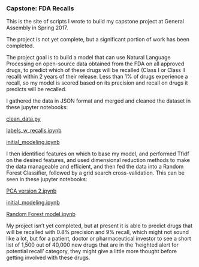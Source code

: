 ### Capstone:  FDA Recalls

This is the site of scripts I wrote to build my capstone project at General Assembly in Spring 2017.

The project is not yet complete, but a significant portion of work has been completed.

The project goal is to build a model that can use Natural Language Processing on open-source data obtained from the FDA on all approved drugs, to predict which of these drugs will be recalled (Class I or Class II recall) within 2 years of their release.  Less than 1% of drugs experience a recall, so my model is scored based on its precision and recall on drugs it predicts will be recalled.

I gathered the data in JSON format and merged and cleaned the dataset in these jupyter notebooks:

[clean_data.py](https://github.com/ariburian/Capstone_FDA_Recalls/blob/master/capstone_project/datasets/drug-label/clean_data.py)

[labels_w_recalls.ipynb](https://github.com/ariburian/Capstone_FDA_Recalls/blob/master/capstone_project/datasets/labels_w_recalls.ipynb)

[initial_modeling.ipynb](https://github.com/ariburian/Capstone_FDA_Recalls/blob/master/capstone_project/modeling/initial_modeling.ipynb)

I then identified features on which to base my model, and performed Tfidf on the desired features, and used dimensional reduction methods to make the data manageable and efficient, and then fed the data into a Random Forest Classifier, followed by a grid search cross-validation.  This can be seen in these jupyter notebooks:

[PCA version 2.ipynb](https://github.com/ariburian/Capstone_FDA_Recalls/blob/master/capstone_project/modeling/PCA%20version%202.ipynb)

[initial_modeling.ipynb](https://github.com/ariburian/Capstone_FDA_Recalls/blob/master/capstone_project/modeling/initial_modeling.ipynb) 

[Random Forest model.ipynb](https://github.com/ariburian/Capstone_FDA_Recalls/blob/master/capstone_project/modeling/Random%20Forest%20model.ipynb)

My project isn’t yet completed, but at present it is able to predict drugs that will be recalled with 0.8% precision and 9% recall, which might not sound like a lot, but for a patient, doctor or pharmaceutical investor to see a short list of 1,500 out of 40,000 new drugs that are in the ‘heighted alert for potential recall’ category, they might give a little more thought before getting involved with these drugs.
